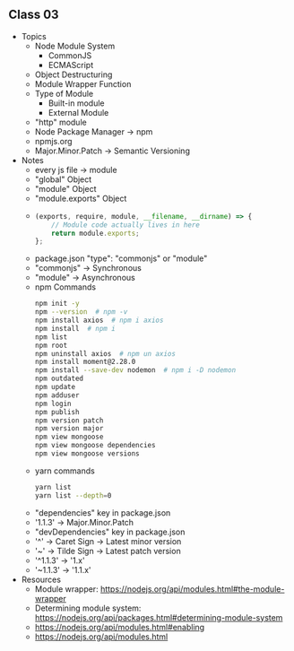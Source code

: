 ## Class 03

-   Topics
    -   Node Module System
        -   CommonJS
        -   ECMAScript
    -   Object Destructuring
    -   Module Wrapper Function
    -   Type of Module
        -   Built-in module
        -   External Module
    -   "http" module
    -   Node Package Manager -> npm
    -   npmjs.org
    -   Major.Minor.Patch -> Semantic Versioning
-   Notes
    -   every js file -> module
    -   "global" Object
    -   "module" Object
    -   "module.exports" Object
    -   ```js
        (exports, require, module, __filename, __dirname) => {
            // Module code actually lives in here
            return module.exports;
        };
        ```
    -   package.json "type": "commonjs" or "module"
    -   "commonjs" -> Synchronous
    -   "module" -> Asynchronous
    -   npm Commands
        ```sh
        npm init -y
        npm --version  # npm -v
        npm install axios  # npm i axios
        npm install  # npm i
        npm list
        npm root
        npm uninstall axios  # npm un axios
        npm install moment@2.28.0
        npm install --save-dev nodemon  # npm i -D nodemon
        npm outdated
        npm update
        npm adduser
        npm login
        npm publish
        npm version patch
        npm version major
        npm view mongoose
        npm view mongoose dependencies
        npm view mongoose versions
        ```
    -   yarn commands
        ```sh
        yarn list
        yarn list --depth=0
        ```
    -   "dependencies" key in package.json
    -   '1.1.3' -> Major.Minor.Patch
    -   "devDependencies" key in package.json
    -   '^' -> Caret Sign -> Latest minor version
    -   '~' -> Tilde Sign -> Latest patch version
    -   '^1.1.3' -> '1.x'
    -   '~1.1.3' -> '1.1.x'
-   Resources
    -   Module wrapper: https://nodejs.org/api/modules.html#the-module-wrapper
    -   Determining module system: https://nodejs.org/api/packages.html#determining-module-system
    -   https://nodejs.org/api/modules.html#enabling
    -   https://nodejs.org/api/modules.html
